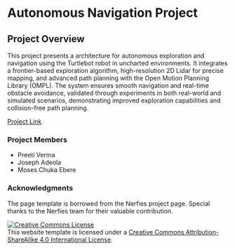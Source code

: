 # Autonomous Navigation Project

## Project Overview

This project presents a architecture for autonomous exploration and navigation using the Turtlebot robot in uncharted environments. It integrates a frontier-based exploration algorithm, high-resolution 2D Lidar for precise mapping, and advanced path planning with the Open Motion Planning Library (OMPL). The system ensures smooth navigation and real-time obstacle avoidance, validated through experiments in both real-world and simulated scenarios, demonstrating improved exploration capabilities and collision-free path planning.

[Project Link](https://preeti-verma8600.github.io/autonomous_navigation.github.io).

### Project Members

- Preeti Verma
- Joseph Adeola
- Moses Chuka Ebere

### Acknowledgments

The page template is borrowed from the Nerfies project page. Special thanks to the Nerfies team for their valuable contribution.

<a rel="license" href="http://creativecommons.org/licenses/by-sa/4.0/"><img alt="Creative Commons License" style="border-width:0" src="https://i.creativecommons.org/l/by-sa/4.0/88x31.png" /></a><br />This website template is licensed under a <a rel="license" href="http://creativecommons.org/licenses/by-sa/4.0/">Creative Commons Attribution-ShareAlike 4.0 International License</a>.
